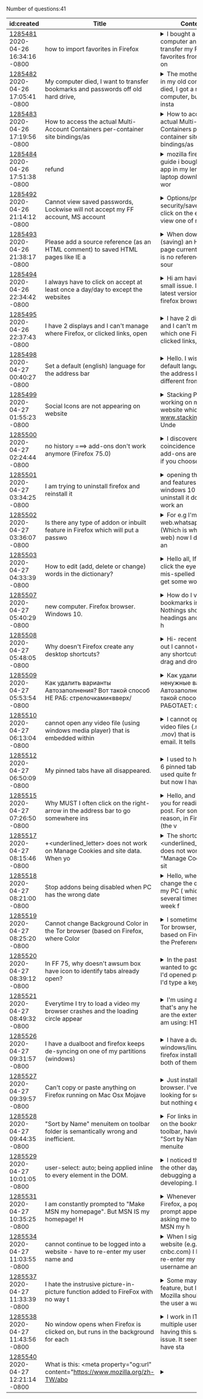 Number of questions:41

| id:created | Title | Content | Tags |
| --- | --- | --- | --- |
| [1285481](https://support.mozilla.org/questions/1285481)<br>2020-04-26 16:34:16 -0800 | how to import favorites in Firefox |<details><summary>I bought a new computer and want to transfer my Firefox favorites from my old on</summary>e (DELL) to my new one (Also a DELL PC). I saved them on onedrive. I cannot do it.  Import and backup do not work. Please advise  [Personal information removed by moderator. Please read Forum rules an...</details> | [bookmarks](https://support.mozilla.org/en-US/questions/firefox?tagged=bookmarks);[desktop](https://support.mozilla.org/en-US/questions/firefox?tagged=desktop);[needsinfo](https://support.mozilla.org/en-US/questions/firefox?tagged=needsinfo);|
| [1285482](https://support.mozilla.org/questions/1285482)<br>2020-04-26 17:05:41 -0800 | My computer died, I want to transfer bookmarks and passwords off old hard drive, |<details><summary>The mother board in my old computer died, I got a new computer, but cannot insta</summary>ll the harddrive (new computer is a laptop, old was desktop) into it.  I have an external harddrive dock for the old drive, and can copy most of my stuff, but am lost on how to do so with firefox. </details> | [download-and-install_1](https://support.mozilla.org/en-US/questions/firefox?tagged=download-and-install_1);[firefox-750](https://support.mozilla.org/en-US/questions/firefox?tagged=firefox-750);[desktop](https://support.mozilla.org/en-US/questions/firefox?tagged=desktop);[windows-10](https://support.mozilla.org/en-US/questions/firefox?tagged=windows-10);|
| [1285483](https://support.mozilla.org/questions/1285483)<br>2020-04-26 17:19:56 -0800 | How to access the actual Multi-Account Containers per-container site bindings/as |<details><summary>How to access the actual Multi-Account Containers per-container site bindings/as</summary>sociations/etc; Are these hiding anywhere? I'm wondering if these are stored anywhere that I can hack directly?  Maybe in XML or JSON somewhere?  I've done some searching, haven't found anything. TIA ...</details> | [other](https://support.mozilla.org/en-US/questions/firefox?tagged=other);[desktop](https://support.mozilla.org/en-US/questions/firefox?tagged=desktop);|
| [1285484](https://support.mozilla.org/questions/1285484)<br>2020-04-26 17:51:38 -0800 | refund |<details><summary>mozilla firefox user guide i bought this app in my lenovo laptop download wa wor</summary>ked well but its dosent work in mt laptop at all i dont know what card i purchased  prob one of this [credit card details] my email is [email] prob account i boight that app was [email] but i hope get...</details> | [download-and-install_1](https://support.mozilla.org/en-US/questions/firefox?tagged=download-and-install_1);[desktop](https://support.mozilla.org/en-US/questions/firefox?tagged=desktop);|
| [1285492](https://support.mozilla.org/questions/1285492)<br>2020-04-26 21:14:12 -0800 | Cannot view saved passwords, Lockwise will not accept my FF account, MS account  |<details><summary>Options/privacy and security/saved logins/ click on the eye to view one of my pa</summary>sswords and the Windows Security- Mozilla Firefox Verify Your Identity box pops up.  It will not accept my firefox username and pw or my Windows Username and pw or my windows pin that i have had setup...</details> | [privacy-and-security_1](https://support.mozilla.org/en-US/questions/firefox?tagged=privacy-and-security_1);[beta](https://support.mozilla.org/en-US/questions/firefox?tagged=beta);[desktop](https://support.mozilla.org/en-US/questions/firefox?tagged=desktop);[firefox-760](https://support.mozilla.org/en-US/questions/firefox?tagged=firefox-760);[windows-10](https://support.mozilla.org/en-US/questions/firefox?tagged=windows-10);|
| [1285493](https://support.mozilla.org/questions/1285493)<br>2020-04-26 21:38:17 -0800 | Please add a source reference (as an HTML comment) to saved HTML pages like IE a |<details><summary>When downloading (saving) an HTML page currently there is no reference to a sour</summary>ce URL, where the page originally resides. It is often important to have this URL. IE and Chrome add  comment somewhere at the top of the saved HTML document. Currently Firefox does not. It would be n...</details> | [firefox-750](https://support.mozilla.org/en-US/questions/firefox?tagged=firefox-750);[other](https://support.mozilla.org/en-US/questions/firefox?tagged=other);[desktop](https://support.mozilla.org/en-US/questions/firefox?tagged=desktop);[windows-7](https://support.mozilla.org/en-US/questions/firefox?tagged=windows-7);|
| [1285494](https://support.mozilla.org/questions/1285494)<br>2020-04-26 22:34:42 -0800 | I always have to click on accept at least once a day/day to except the websites  |<details><summary>Hi am having a small issue.  I have latest  version of the firefox browser on my</summary> desktop computer right now.  What is happening when I go to a particular website I get yellow bar across the top of the browser asking me if I want to accept the cookies on the site.  Then I look for...</details> | [firefox-750](https://support.mozilla.org/en-US/questions/firefox?tagged=firefox-750);[other](https://support.mozilla.org/en-US/questions/firefox?tagged=other);[desktop](https://support.mozilla.org/en-US/questions/firefox?tagged=desktop);[windows-10](https://support.mozilla.org/en-US/questions/firefox?tagged=windows-10);|
| [1285495](https://support.mozilla.org/questions/1285495)<br>2020-04-26 22:37:43 -0800 | I have 2 displays and I can't manage where Firefox, or clicked links, open |<details><summary>I have 2 displays and I can't manage on which one Firefox, or clicked links, ope</summary>n.  I want Firefox and clicked links to open on monitor 1 only, and not on monitor 2.  I only want to use monitor 2 when I drag a Firefox window to it, the problem is, once I have dragged a window to ...</details> | [tips](https://support.mozilla.org/en-US/questions/firefox?tagged=tips);[firefox-750](https://support.mozilla.org/en-US/questions/firefox?tagged=firefox-750);[desktop](https://support.mozilla.org/en-US/questions/firefox?tagged=desktop);[windows-10](https://support.mozilla.org/en-US/questions/firefox?tagged=windows-10);|
| [1285498](https://support.mozilla.org/questions/1285498)<br>2020-04-27 00:40:27 -0800 | Set a default (english) language for the address bar |<details><summary>Hello. I wish to set a default language for the address bar to be different from</summary> the current system language I use within the browser. I often switch between Hebrew and English languages withing my browser in different websites, but I wish the address should always default to Eng...</details> | [firefox-750](https://support.mozilla.org/en-US/questions/firefox?tagged=firefox-750);[other](https://support.mozilla.org/en-US/questions/firefox?tagged=other);[desktop](https://support.mozilla.org/en-US/questions/firefox?tagged=desktop);[windows-7](https://support.mozilla.org/en-US/questions/firefox?tagged=windows-7);|
| [1285499](https://support.mozilla.org/questions/1285499)<br>2020-04-27 01:55:23 -0800 | Social Icons are not appearing on website |<details><summary>Stacking Pro I am working on my client website which is www.stackingpro.com Unde</summary>r the Footer area, I installed custom twitter feed widget But Twitter Icons not appearing properly, its looking weird however its working fine on Google Chrome, Can you please check and let me know wh...</details> | [firefox-750](https://support.mozilla.org/en-US/questions/firefox?tagged=firefox-750);[websites](https://support.mozilla.org/en-US/questions/firefox?tagged=websites);[desktop](https://support.mozilla.org/en-US/questions/firefox?tagged=desktop);[windows-10](https://support.mozilla.org/en-US/questions/firefox?tagged=windows-10);|
| [1285500](https://support.mozilla.org/questions/1285500)<br>2020-04-27 02:24:44 -0800 | no history ===> add-ons don't work anymore (Firefox 75.0) |<details><summary>I discovered by coincidence that the add-ons are disabled if you choose never to</summary> save history in the Tools / Options menu. That cannot be the intention! Is this a bug? Previously, Firefox had the option of clearing history on exit while the add-ons were still working, which I thi...</details> | [firefox-750](https://support.mozilla.org/en-US/questions/firefox?tagged=firefox-750);[customize](https://support.mozilla.org/en-US/questions/firefox?tagged=customize);[desktop](https://support.mozilla.org/en-US/questions/firefox?tagged=desktop);[windows-10](https://support.mozilla.org/en-US/questions/firefox?tagged=windows-10);[bug_1](https://support.mozilla.org/en-US/questions/firefox?tagged=bug_1);[escalate](https://support.mozilla.org/en-US/questions/firefox?tagged=escalate);|
| [1285501](https://support.mozilla.org/questions/1285501)<br>2020-04-27 03:34:25 -0800 | I am trying to uninstall firefox and reinstall it |<details><summary>opening the apps and features menu on windows 10 to uninstall it doesn't work an</summary>d i get an error message saying windows cannot find uninstall helper .exe the Firefox tab shows that it is 71.9 GB. I looked through all the files and drives but i cant find it. </details> | [download-and-install_1](https://support.mozilla.org/en-US/questions/firefox?tagged=download-and-install_1);[desktop](https://support.mozilla.org/en-US/questions/firefox?tagged=desktop);|
| [1285502](https://support.mozilla.org/questions/1285502)<br>2020-04-27 03:36:07 -0800 | Is there any type of addon or inbuilt feature in Firefox which will put a passwo |<details><summary>For e.g I'm opening web.whatsapp.com (Which is whatsapp web) now I don't want an</summary>yone who uses my browser to open my whatsapp so is there any way which we can have like an authentication type to ask a password before entering into the website </details> | [firefox-750](https://support.mozilla.org/en-US/questions/firefox?tagged=firefox-750);[customize](https://support.mozilla.org/en-US/questions/firefox?tagged=customize);[desktop](https://support.mozilla.org/en-US/questions/firefox?tagged=desktop);[windows-10](https://support.mozilla.org/en-US/questions/firefox?tagged=windows-10);|
| [1285503](https://support.mozilla.org/questions/1285503)<br>2020-04-27 04:33:39 -0800 | How to edit (add, delete or change) words in the dictionary? |<details><summary>Hello all, If I right click the eye-lighted mis-spelled word I get some words as</summary> option for that one. None is right. I also have the option to add that word to the dictionary, but because the word is not properly spelt (i.e. the vowel has no tilde, Portuguese dictionary) I cannot...</details> | [firefox-750](https://support.mozilla.org/en-US/questions/firefox?tagged=firefox-750);[other](https://support.mozilla.org/en-US/questions/firefox?tagged=other);[desktop](https://support.mozilla.org/en-US/questions/firefox?tagged=desktop);[linux](https://support.mozilla.org/en-US/questions/firefox?tagged=linux);|
| [1285507](https://support.mozilla.org/questions/1285507)<br>2020-04-27 05:40:29 -0800 | new computer. Firefox browser. Windows 10. |<details><summary>How do I view all bookmarks in Firefox Nothings shows in headings and only the h</summary>eadings are there when I have imported bookmarks The CPU shows that it has imported the bookmarks but nothing is listed. Please help. My email is [email address] Esther BRown Do not post sensitive inf...</details> | [bookmarks](https://support.mozilla.org/en-US/questions/firefox?tagged=bookmarks);[firefox-750](https://support.mozilla.org/en-US/questions/firefox?tagged=firefox-750);[desktop](https://support.mozilla.org/en-US/questions/firefox?tagged=desktop);[windows-10](https://support.mozilla.org/en-US/questions/firefox?tagged=windows-10);|
| [1285508](https://support.mozilla.org/questions/1285508)<br>2020-04-27 05:48:05 -0800 | Why doesn't Firefox create any desktop shortcuts? |<details><summary>Hi- recently found out I cannot create any shortcuts using drag and drop method </summary>at the address bar area.  I mostly use my Standard User Windows Account & has been working fine until today.  Why is it not working? </details> | [firefox-750](https://support.mozilla.org/en-US/questions/firefox?tagged=firefox-750);[other](https://support.mozilla.org/en-US/questions/firefox?tagged=other);[desktop](https://support.mozilla.org/en-US/questions/firefox?tagged=desktop);[windows-7](https://support.mozilla.org/en-US/questions/firefox?tagged=windows-7);|
| [1285509](https://support.mozilla.org/questions/1285509)<br>2020-04-27 05:53:54 -0800 | Как удалить варианты Автозаполнения? Вот такой способ НЕ РАБ: стрелочками«вверх/ |<details><summary>Как удалить ненужные варианты Автозаполнения? Вот такой способ НЕ РАБОТАЕТ: стре</summary>лочками«вверх/вниз» с клавиатуры выделяем ненужную строку в списке автозаполнения; жмем delete или shift delete Как был неправильный вариант, так и остался </details> | [privacy-and-security_1](https://support.mozilla.org/en-US/questions/firefox?tagged=privacy-and-security_1);[firefox-750](https://support.mozilla.org/en-US/questions/firefox?tagged=firefox-750);[desktop](https://support.mozilla.org/en-US/questions/firefox?tagged=desktop);[windows-10](https://support.mozilla.org/en-US/questions/firefox?tagged=windows-10);|
| [1285510](https://support.mozilla.org/questions/1285510)<br>2020-04-27 06:13:04 -0800 | cannot open any video file (using windows media player) that is embedded within  |<details><summary>I cannot open a video files (.mp4, .mov) that is sent via email.  It tells me to</summary> download various programs.  I must download the file to my desktop and then it will play.  I use windows media player and it works fine, but it will not work if it is attached within an email.  It se...</details> | [firefox-750](https://support.mozilla.org/en-US/questions/firefox?tagged=firefox-750);[other](https://support.mozilla.org/en-US/questions/firefox?tagged=other);[desktop](https://support.mozilla.org/en-US/questions/firefox?tagged=desktop);[windows-81](https://support.mozilla.org/en-US/questions/firefox?tagged=windows-81);|
| [1285512](https://support.mozilla.org/questions/1285512)<br>2020-04-27 06:50:09 -0800 | My pinned tabs have all disappeared. |<details><summary>I used to have 5 or 6 pinned tabs that I used quite frequently, but now I have n</summary>one. They used to be there every time I opened Firefox, but now, if I pin a tab and close Firefox, it's not there when I reopen Firefox. Is there a fix for that to make it so the pinned tabs don't go ...</details> | [tabs](https://support.mozilla.org/en-US/questions/firefox?tagged=tabs);[firefox-750](https://support.mozilla.org/en-US/questions/firefox?tagged=firefox-750);[desktop](https://support.mozilla.org/en-US/questions/firefox?tagged=desktop);[windows-10](https://support.mozilla.org/en-US/questions/firefox?tagged=windows-10);|
| [1285515](https://support.mozilla.org/questions/1285515)<br>2020-04-27 07:26:50 -0800 | Why MUST I often click on the right-arrow in the address bar to go somewhere ins |<details><summary>Hello, and thank you for reading my post. For some reason, in Firefox v60 (the v</summary>ersion on my work PC -- the administrator has disabled my ability to update it to a later version), I often need to click on the right-arrow at the right side of the address bar in order for Firefox t...</details> | [websites](https://support.mozilla.org/en-US/questions/firefox?tagged=websites);[desktop](https://support.mozilla.org/en-US/questions/firefox?tagged=desktop);[windows-10](https://support.mozilla.org/en-US/questions/firefox?tagged=windows-10);|
| [1285517](https://support.mozilla.org/questions/1285517)<br>2020-04-27 08:15:46 -0800 | <Alt>+<underlined_letter> does not work on Manage Cookies and site data. When yo |<details><summary>The shortcuts <Alt>+<underlined_letter> does not work on "Manage Cookies and sit</summary>e data". When you press <Alt> menu pops up, instead. So why are the letters underlined? The main menu shouldn't pop up with Alt when you are on this king of "Setting" windows. </details> | [firefox-750](https://support.mozilla.org/en-US/questions/firefox?tagged=firefox-750);[desktop](https://support.mozilla.org/en-US/questions/firefox?tagged=desktop);[fix-problems](https://support.mozilla.org/en-US/questions/firefox?tagged=fix-problems);[linux](https://support.mozilla.org/en-US/questions/firefox?tagged=linux);|
| [1285518](https://support.mozilla.org/questions/1285518)<br>2020-04-27 08:21:00 -0800 | Stop addons being disabled when PC has the wrong date |<details><summary>Hello, whenever I change the date on my PC ( which I do several times per week f</summary>or experiments), all my addons get disabled, as the browser decides they are unsigned (as visible in the screenshot) And there is no way to re-enable them - I have to search for them again, go to the ...</details> | [privacy-and-security_1](https://support.mozilla.org/en-US/questions/firefox?tagged=privacy-and-security_1);[firefox-750](https://support.mozilla.org/en-US/questions/firefox?tagged=firefox-750);[desktop](https://support.mozilla.org/en-US/questions/firefox?tagged=desktop);[windows-81](https://support.mozilla.org/en-US/questions/firefox?tagged=windows-81);[certificates](https://support.mozilla.org/en-US/questions/firefox?tagged=certificates);[add-ons-problem](https://support.mozilla.org/en-US/questions/firefox?tagged=add-ons-problem);[escalate](https://support.mozilla.org/en-US/questions/firefox?tagged=escalate);|
| [1285519](https://support.mozilla.org/questions/1285519)<br>2020-04-27 08:25:20 -0800 | Cannot change Background Color in the Tor browser (based on Firefox, where Color |<details><summary>I sometimes use the Tor browser, which is based on Firefox.  In the Preferences </summary>Menu, all of the same options appear.   Problem:  I can change the font color in the Tor browser with no problem.  But changing the Background Color in the Tor browser does not seem to work.   I am do...</details> | [firefox-680](https://support.mozilla.org/en-US/questions/firefox?tagged=firefox-680);[customize](https://support.mozilla.org/en-US/questions/firefox?tagged=customize);[desktop](https://support.mozilla.org/en-US/questions/firefox?tagged=desktop);[mac-os](https://support.mozilla.org/en-US/questions/firefox?tagged=mac-os);|
| [1285520](https://support.mozilla.org/questions/1285520)<br>2020-04-27 08:39:12 -0800 | In FF 75, why doesn't awsum box have icon to identify tabs already open? |<details><summary>In the past, when I wanted to go to a tab I'd opened previously, I'd type a keyw</summary>ord in the awesome box in the taskbar. A drop-down box with possibilities appears. I'd get 10 search results, 5 new, some historic and one or 2 the ones I might be wanting to switch to. For these last...</details> | [tabs](https://support.mozilla.org/en-US/questions/firefox?tagged=tabs);[firefox-750](https://support.mozilla.org/en-US/questions/firefox?tagged=firefox-750);[desktop](https://support.mozilla.org/en-US/questions/firefox?tagged=desktop);[windows-10](https://support.mozilla.org/en-US/questions/firefox?tagged=windows-10);|
| [1285521](https://support.mozilla.org/questions/1285521)<br>2020-04-27 08:49:32 -0800 | Everytime I try to load a video my browser crashes and the loading circle appear |<details><summary>I'm using a Mac if that's any help. These are the extensions I am using: HTTPS e</summary>verywhere Privacy badger Cookie autodelete Adblocker ultimate </details> | [firefox-730](https://support.mozilla.org/en-US/questions/firefox?tagged=firefox-730);[firefox-7301](https://support.mozilla.org/en-US/questions/firefox?tagged=firefox-7301);[desktop](https://support.mozilla.org/en-US/questions/firefox?tagged=desktop);[fix-problems](https://support.mozilla.org/en-US/questions/firefox?tagged=fix-problems);[mac-os](https://support.mozilla.org/en-US/questions/firefox?tagged=mac-os);|
| [1285526](https://support.mozilla.org/questions/1285526)<br>2020-04-27 09:31:57 -0800 | I have a dualboot and firefox keeps de-syncing on one of my partitions (windows) |<details><summary>I have a dual boot windows/linux with firefox installed on both of them. I use t</summary>he same firefox account with sync. Linux is fine and I just had to log in once to sync it,  but on windows, firefox continually desyncs. Like, practically every time (but not always) I use this partit...</details> | [firefox-750](https://support.mozilla.org/en-US/questions/firefox?tagged=firefox-750);[sync](https://support.mozilla.org/en-US/questions/firefox?tagged=sync);[desktop](https://support.mozilla.org/en-US/questions/firefox?tagged=desktop);[windows-7](https://support.mozilla.org/en-US/questions/firefox?tagged=windows-7);|
| [1285527](https://support.mozilla.org/questions/1285527)<br>2020-04-27 09:39:57 -0800 | Can't copy or paste anything on Firefox running on Mac Osx Mojave |<details><summary>Just installed the browser. I've been looking for solutions but nothing effectiv</summary>e came up. </details> | [firefox-750](https://support.mozilla.org/en-US/questions/firefox?tagged=firefox-750);[other](https://support.mozilla.org/en-US/questions/firefox?tagged=other);[desktop](https://support.mozilla.org/en-US/questions/firefox?tagged=desktop);[mac-os](https://support.mozilla.org/en-US/questions/firefox?tagged=mac-os);|
| [1285528](https://support.mozilla.org/questions/1285528)<br>2020-04-27 09:44:35 -0800 | "Sort by Name" menuitem on toolbar folder is semantically wrong and inefficient. |<details><summary>For links in folders on the bookmarks toolbar, having the "Sort by Name" menuite</summary>m appear in the context menu of the containing folder doesn't make sense as the sorting is currently implemented. The Sort-by-Name menuitem should be captioned "Sort Toolbar by Name". A new menuitem s...</details> | [bookmarks](https://support.mozilla.org/en-US/questions/firefox?tagged=bookmarks);[firefox-750](https://support.mozilla.org/en-US/questions/firefox?tagged=firefox-750);[desktop](https://support.mozilla.org/en-US/questions/firefox?tagged=desktop);[windows-10](https://support.mozilla.org/en-US/questions/firefox?tagged=windows-10);|
| [1285529](https://support.mozilla.org/questions/1285529)<br>2020-04-27 10:01:05 -0800 | user-select: auto; being applied inline to every element in the DOM. |<details><summary>I noticed this issue the other day while debugging a site I was developing. I th</summary>ought that it was being applied through some JS that I was provided. I went digging and didnt find any mention of user-select being applied. I then started noticing it on every site I went to so that ...</details> | [fix-problems](https://support.mozilla.org/en-US/questions/firefox?tagged=fix-problems);[beta](https://support.mozilla.org/en-US/questions/firefox?tagged=beta);[desktop](https://support.mozilla.org/en-US/questions/firefox?tagged=desktop);[firefox-760](https://support.mozilla.org/en-US/questions/firefox?tagged=firefox-760);[mac-os](https://support.mozilla.org/en-US/questions/firefox?tagged=mac-os);|
| [1285531](https://support.mozilla.org/questions/1285531)<br>2020-04-27 10:35:25 -0800 | I am constantly prompted  to "Make MSN my homepage".  But MSN IS my homepage!  H |<details><summary>Whenever I go to Firefox, a pop-down prompt appears, asking me to "Make MSN my h</summary>omepage".  But MSN is already my home page.  I've gone through the process multiple times to add it, thinking Firefox will finally understand that MSN is already my homepage.  But the prompt keeps com...</details> | [firefox-750](https://support.mozilla.org/en-US/questions/firefox?tagged=firefox-750);[customize](https://support.mozilla.org/en-US/questions/firefox?tagged=customize);[desktop](https://support.mozilla.org/en-US/questions/firefox?tagged=desktop);[windows-10](https://support.mozilla.org/en-US/questions/firefox?tagged=windows-10);|
| [1285534](https://support.mozilla.org/questions/1285534)<br>2020-04-27 11:03:55 -0800 | cannot continue to be logged into a website - have to re-enter my user name and  |<details><summary>When I sign onto a website (e.g., cnbc.com) I have to re-enter my username and p</summary>assword each time I move to another screen on that same website.  This only seems to happen when using Firefox. </details> | [privacy-and-security_1](https://support.mozilla.org/en-US/questions/firefox?tagged=privacy-and-security_1);[firefox-750](https://support.mozilla.org/en-US/questions/firefox?tagged=firefox-750);[desktop](https://support.mozilla.org/en-US/questions/firefox?tagged=desktop);[windows-10](https://support.mozilla.org/en-US/questions/firefox?tagged=windows-10);|
| [1285537](https://support.mozilla.org/questions/1285537)<br>2020-04-27 11:33:39 -0800 | I hate the instrusive picture-in-picture function added to FireFox with no way t |<details><summary>Some may like this feature, but I do not.  Mozilla should given the user a way t</summary>o turn this function completely off.  All that has been posted is how to turn off the PIP control icon.  Stop forcing us to accept the new features.  Give us the option to say no and turn it off. </details> | [firefox-730](https://support.mozilla.org/en-US/questions/firefox?tagged=firefox-730);[customize](https://support.mozilla.org/en-US/questions/firefox?tagged=customize);[desktop](https://support.mozilla.org/en-US/questions/firefox?tagged=desktop);[windows-7](https://support.mozilla.org/en-US/questions/firefox?tagged=windows-7);|
| [1285538](https://support.mozilla.org/questions/1285538)<br>2020-04-27 11:43:56 -0800 | No window opens when Firefox is clicked on, but runs in the background for each  |<details><summary>I work in IT and multiple users are having this same issue. It seems to have sta</summary>rted at the same time about a week ago. When clicking on Firefox, no window opens and the cursor begins to rapidly flicker or spin. There is no error message given. When checking Task Manager, there a...</details> | [desktop](https://support.mozilla.org/en-US/questions/firefox?tagged=desktop);[fix-problems](https://support.mozilla.org/en-US/questions/firefox?tagged=fix-problems);|
| [1285540](https://support.mozilla.org/questions/1285540)<br>2020-04-27 12:21:14 -0800 | What is this: <meta property="og:url" content="https://www.mozilla.org/zh-TW/abo |<details><summary>         <meta charset="utf-8">      <script charset="utf-8" src="https://www.mo</summary>zilla.org/media/js/BUNDLES/site.133e404d326d.js" type="text/javascript"></script>                        <meta content="width=device-width, initial-scale=1" name="viewport">                <title>了解 M...</details> | [other](https://support.mozilla.org/en-US/questions/firefox?tagged=other);[desktop](https://support.mozilla.org/en-US/questions/firefox?tagged=desktop);[linux](https://support.mozilla.org/en-US/questions/firefox?tagged=linux);[escalate](https://support.mozilla.org/en-US/questions/firefox?tagged=escalate);[bug_1](https://support.mozilla.org/en-US/questions/firefox?tagged=bug_1);|
| [1285541](https://support.mozilla.org/questions/1285541)<br>2020-04-27 13:27:02 -0800 | Sometimes when I start Firefox it open the two bookmarks on separate windows at  |<details><summary>Hi there! In my Firefox setting selected option is restoring of previous session</summary>. But sometimes (NOT EVERYtime) it open on seperate windows the two ordinary bookmarks - each time they are the same two sites (let's call them "problem sites"). These sites have never been chosed for...</details> | [firefox-750](https://support.mozilla.org/en-US/questions/firefox?tagged=firefox-750);[desktop](https://support.mozilla.org/en-US/questions/firefox?tagged=desktop);[fix-problems](https://support.mozilla.org/en-US/questions/firefox?tagged=fix-problems);[windows-10](https://support.mozilla.org/en-US/questions/firefox?tagged=windows-10);|
| [1285545](https://support.mozilla.org/questions/1285545)<br>2020-04-27 14:33:14 -0800 | Ever since I upgraded to the latest version of Firefox, I'm constantly getting t |<details><summary>Very frustrated. I do a lot of research (I'm a student) and when I attempt to ac</summary>cess a well-know site (NY Times, for example) I get that annoying "Sorry...we can't find that site right now" message.  This never happened prior to update. I've cleared my cache/cookies, etc. and it ...</details> | [firefox-750](https://support.mozilla.org/en-US/questions/firefox?tagged=firefox-750);[other](https://support.mozilla.org/en-US/questions/firefox?tagged=other);[desktop](https://support.mozilla.org/en-US/questions/firefox?tagged=desktop);[mac-os](https://support.mozilla.org/en-US/questions/firefox?tagged=mac-os);|
| [1285546](https://support.mozilla.org/questions/1285546)<br>2020-04-27 14:36:14 -0800 | Firefox can't display interactive(?) graphs, charts (Bank of America & Webull, E |<details><summary>Hello folks, I have two images attached that show Firefox browser cannot display</summary> what it is supposed to. First image is a watchlist page from stock trading platform Webull. As you can see, left side of the photo is empty while the right side (chrome) correctly shows the watchlist...</details> | [firefox-750](https://support.mozilla.org/en-US/questions/firefox?tagged=firefox-750);[desktop](https://support.mozilla.org/en-US/questions/firefox?tagged=desktop);[fix-problems](https://support.mozilla.org/en-US/questions/firefox?tagged=fix-problems);[windows-10](https://support.mozilla.org/en-US/questions/firefox?tagged=windows-10);|
| [1285548](https://support.mozilla.org/questions/1285548)<br>2020-04-27 15:09:32 -0800 | Windows 10 Firefox 75.0 | Spellcheck not working despite enabling in settings +  |<details><summary>Good Evening,   Many thanks in advance to anybody who may be of assistance in pr</summary>oviding steps towards a resolution. Essentially with Firefox 75.0 on Windows 10 64 bit,  Firefox seems to have a completely dysfunctional spell checker.  This is despite the spell check option for “ch...</details> | [firefox-750](https://support.mozilla.org/en-US/questions/firefox?tagged=firefox-750);[desktop](https://support.mozilla.org/en-US/questions/firefox?tagged=desktop);[fix-problems](https://support.mozilla.org/en-US/questions/firefox?tagged=fix-problems);[windows-10](https://support.mozilla.org/en-US/questions/firefox?tagged=windows-10);|
| [1285550](https://support.mozilla.org/questions/1285550)<br>2020-04-27 15:19:27 -0800 | from last 3 days whenever  i am trying to open any website,it is showing me secu |<details><summary>Whenever i am trying to open any website wheather it is http or https it is show</summary>ing me secured connection failed message everytime. I tried most of the solution available on internet but none of them worked for me,Now please help me out to resolve this issue ASAP. I am using wind...</details> | [desktop](https://support.mozilla.org/en-US/questions/firefox?tagged=desktop);[fix-problems](https://support.mozilla.org/en-US/questions/firefox?tagged=fix-problems);|
| [1285551](https://support.mozilla.org/questions/1285551)<br>2020-04-27 15:21:56 -0800 | Why is my browser time different from my local device time? |<details><summary>My browser time, meaning the time that appears in Gmail, Whatsapp, Messenger etc</summary>. is different from my local, device time, which is the correct time where I live. At first it was off by several hours but then I tried setting new Date().toString(); to false in about:config, which ...</details> | [firefox-750](https://support.mozilla.org/en-US/questions/firefox?tagged=firefox-750);[other](https://support.mozilla.org/en-US/questions/firefox?tagged=other);[desktop](https://support.mozilla.org/en-US/questions/firefox?tagged=desktop);[windows-10](https://support.mozilla.org/en-US/questions/firefox?tagged=windows-10);|
| [1285552](https://support.mozilla.org/questions/1285552)<br>2020-04-27 15:32:38 -0800 | I can't load youtube in firefox |<details><summary>When I open youtube, there´s nothing wrong. But when I sign in with my account, </summary>the page stops working. It only happens with firefox, chrome an edge doesn't do that. </details> | [firefox-750](https://support.mozilla.org/en-US/questions/firefox?tagged=firefox-750);[desktop](https://support.mozilla.org/en-US/questions/firefox?tagged=desktop);[fix-problems](https://support.mozilla.org/en-US/questions/firefox?tagged=fix-problems);[windows-10](https://support.mozilla.org/en-US/questions/firefox?tagged=windows-10);|
